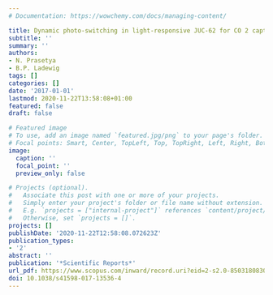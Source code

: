 ```yaml
---
# Documentation: https://wowchemy.com/docs/managing-content/

title: Dynamic photo-switching in light-responsive JUC-62 for CO 2 capture
subtitle: ''
summary: ''
authors:
- N. Prasetya
- B.P. Ladewig
tags: []
categories: []
date: '2017-01-01'
lastmod: 2020-11-22T13:58:08+01:00
featured: false
draft: false

# Featured image
# To use, add an image named `featured.jpg/png` to your page's folder.
# Focal points: Smart, Center, TopLeft, Top, TopRight, Left, Right, BottomLeft, Bottom, BottomRight.
image:
  caption: ''
  focal_point: ''
  preview_only: false

# Projects (optional).
#   Associate this post with one or more of your projects.
#   Simply enter your project's folder or file name without extension.
#   E.g. `projects = ["internal-project"]` references `content/project/deep-learning/index.md`.
#   Otherwise, set `projects = []`.
projects: []
publishDate: '2020-11-22T12:58:08.072623Z'
publication_types:
- '2'
abstract: ''
publication: '*Scientific Reports*'
url_pdf: https://www.scopus.com/inward/record.uri?eid=2-s2.0-85031808309&doi=10.1038%2fs41598-017-13536-4&partnerID=40&md5=740eac6ef96be770f77c6b8fc26f7f4b
doi: 10.1038/s41598-017-13536-4
---
```

